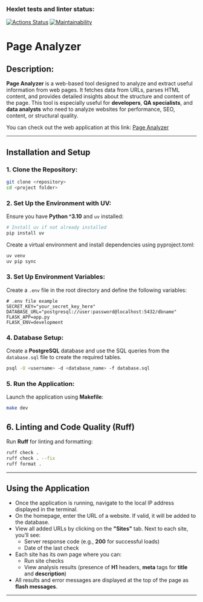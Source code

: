 ### Hexlet tests and linter status:

[![Actions Status](https://github.com/LovichLevich/python-project-83/actions/workflows/hexlet-check.yml/badge.svg)](https://github.com/LovichLevich/python-project-83/actions)
[![Maintainability](https://api.codeclimate.com/v1/badges/e996d71e3f298f7a8cc9/maintainability)](https://codeclimate.com/github/LovichLevich/python-project-83/maintainability)

# **Page Analyzer**

## **Description:**
**Page Analyzer** is a web-based tool designed to analyze and extract useful information from web pages. It fetches data from URLs, parses HTML content, and provides detailed insights about the structure and content of the page. This tool is especially useful for **developers**, **QA specialists**, and **data analysts** who need to analyze websites for performance, SEO, content, or structural quality.

You can check out the web application at this link: [Page Analyzer](https://python-project-83-13a1.onrender.com)

---

## **Installation and Setup**

### **1. Clone the Repository:**
```bash
git clone <repository>
cd <project folder>

```

### **2. Set Up the Environment with UV:**
Ensure you have **Python ^3.10** and `uv` installed:

```bash
# Install uv if not already installed
pip install uv
```

Create a virtual environment and install dependencies using pyproject.toml:

```bash
uv venv
uv pip sync
```

### **3. Set Up Environment Variables:**
Create a `.env` file in the root directory and define the following variables:

```plaintext
# .env file example
SECRET_KEY="your_secret_key_here"
DATABASE_URL="postgresql://user:password@localhost:5432/dbname"
FLASK_APP=app.py
FLASK_ENV=development
```

### **4. Database Setup:**
Create a **PostgreSQL** database and use the SQL queries from the `database.sql` file to create the required tables.

```bash
psql -U <username> -d <database_name> -f database.sql
```

### **5. Run the Application:**
Launch the application using **Makefile**:
```bash
make dev
```

## **6. Linting and Code Quality (Ruff)**
Run **Ruff** for linting and formatting:

```bash
ruff check .
ruff check . --fix
ruff format .
```

---

## **Using the Application**

- Once the application is running, navigate to the local IP address displayed in the terminal.
- On the homepage, enter the URL of a website. If valid, it will be added to the database.
- View all added URLs by clicking on the **"Sites"** tab. Next to each site, you’ll see:
  - Server response code (e.g., **200** for successful loads)
  - Date of the last check
- Each site has its own page where you can:
  - Run site checks
  - View analysis results (presence of **H1** headers, **meta** tags for **title** and **description**)
- All results and error messages are displayed at the top of the page as **flash messages**.

---
